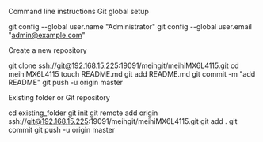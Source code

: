  Command line instructions
Git global setup

git config --global user.name "Administrator"
git config --global user.email "admin@example.com"

Create a new repository

git clone ssh://git@192.168.15.225:19091/meihgit/meihiMX6L4115.git
cd meihiMX6L4115
touch README.md
git add README.md
git commit -m "add README"
git push -u origin master

Existing folder or Git repository

cd existing_folder
git init
git remote add origin ssh://git@192.168.15.225:19091/meihgit/meihiMX6L4115.git
git add .
git commit
git push -u origin master
